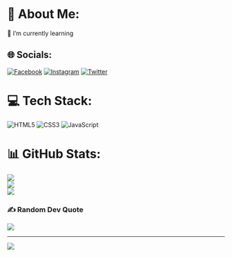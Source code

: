 # 💫 About Me:
🌱 I’m currently learning


## 🌐 Socials:
[![Facebook](https://img.shields.io/badge/Facebook-%231877F2.svg?logo=Facebook&logoColor=white)](https://facebook.com/HavenTaro) [![Instagram](https://img.shields.io/badge/Instagram-%23E4405F.svg?logo=Instagram&logoColor=white)](https://instagram.com/haven.taro) [![Twitter](https://img.shields.io/badge/Twitter-%231DA1F2.svg?logo=Twitter&logoColor=white)](https://twitter.com/@HeyvenDeyb) 

# 💻 Tech Stack:
![HTML5](https://img.shields.io/badge/html5-%23E34F26.svg?style=for-the-badge&logo=html5&logoColor=white) ![CSS3](https://img.shields.io/badge/css3-%231572B6.svg?style=for-the-badge&logo=css3&logoColor=white) ![JavaScript](https://img.shields.io/badge/javascript-%23323330.svg?style=for-the-badge&logo=javascript&logoColor=%23F7DF1E)
# 📊 GitHub Stats:
![](https://github-readme-stats.vercel.app/api?username=HavenDave&theme=dark&hide_border=false&include_all_commits=false&count_private=false)<br/>
![](https://github-readme-streak-stats.herokuapp.com/?user=HavenDave&theme=dark&hide_border=false)<br/>
![](https://github-readme-stats.vercel.app/api/top-langs/?username=HavenDave&theme=dark&hide_border=false&include_all_commits=false&count_private=false&layout=compact)

### ✍️ Random Dev Quote
![](https://quotes-github-readme.vercel.app/api?type=horizontal&theme=radical)

---
[![](https://visitcount.itsvg.in/api?id=HavenDave&icon=0&color=6)](https://visitcount.itsvg.in)
